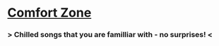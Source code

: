 # [Comfort Zone](https://open.spotify.com/playlist/37i9dQZF1DWYWddJiPzbvb?si=PWDqfduPSlu-JOureTQwHQ)
### > Chilled songs that you are familliar with - no surprises! <